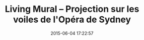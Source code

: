---
layout: video
title:  "Living Mural – Projection sur les voiles de l'Opéra de Sydney"
date:   2015-06-04 17:22:57
path1: videos
path2: motion-design
path3:
category: videos
tags:
- motion-design
intro: "Une réalisation du collectif Universal Everything mettant en scène une série de projections sur les voiles de l'Opéra de Sydney. Intitulé Living mural, ce travail combine la passion que Universal Everything entretien pour l'architecture, l'animation et le son."
description: "Une réalisation du collectif Universal Everything mettant en scène une série de projections sur les voiles de l'Opéra de Sydney. Intitulé Living murale, ce travail combine la passion que Universal Everything entretien pour l'architecture, l'animation et le son."
id-youtube: hl-gZVOCo8M
viaurl: http://vividlive.sydneyoperahouse.com/lighting-the-sails/
viatitle: vividlive.sydneyoperahouse.com
---